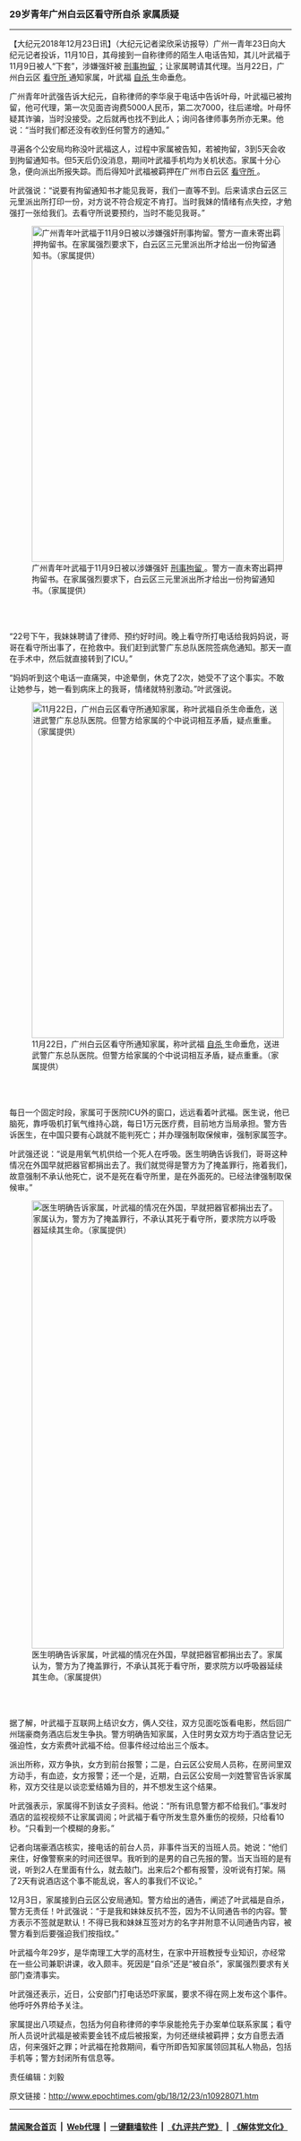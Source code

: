 ### 29岁青年广州白云区看守所自杀 家属质疑
------------------------

<p>
 【大纪元2018年12月23日讯】（大纪元记者梁欣采访报导）广州一青年23日向大纪元记者投诉，11月10日，其母接到一自称律师的陌生人电话告知，其儿叶武福于11月9日被人“下套”，涉嫌强奸被
 <a href="http://www.epochtimes.com/gb/tag/%E5%88%91%E4%BA%8B%E6%8B%98%E7%95%99.html">
  刑事拘留
 </a>
 ；让家属聘请其代理。当月22日，广州白云区
 <a href="http://www.epochtimes.com/gb/tag/%E7%9C%8B%E5%AE%88%E6%89%80.html">
  看守所
 </a>
 通知家属，叶武福
 <a href="http://www.epochtimes.com/gb/tag/%E8%87%AA%E6%9D%80.html">
  自杀
 </a>
 生命垂危。
</p>
<p>
 广州青年叶武强告诉大纪元，自称律师的李华泉于电话中告诉叶母，叶武福已被拘留，他可代理，第一次见面咨询费5000人民币，第二次7000，往后递增。叶母怀疑其诈骗，当时没接受。之后就再也找不到此人；询问各律师事务所亦无果。他说：“当时我们都还没有收到任何警方的通知。”
</p>
<p>
 寻遍各个公安局均称没叶武福这人，过程中家属被告知，若被拘留，3到5天会收到拘留通知书。但5天后仍没消息，期间叶武福手机均为关机状态。家属十分心急，便向派出所报失踪。而后得知叶武福被羁押在广州市白云区
 <a href="http://www.epochtimes.com/gb/tag/%E7%9C%8B%E5%AE%88%E6%89%80.html">
  看守所
 </a>
 。
</p>
<p>
 叶武强说：“说要有拘留通知书才能见我哥，我们一直等不到。后来请求白云区三元里派出所打印一份，对方说不符合规定不肯打。当时我妹的情绪有点失控，才勉强打一张给我们。去看守所说要预约，当时不能见我哥。”
</p>
<figure class="wp-caption aligncenter" id="attachment_10928149" style="width: 450px">
 <a href="http://i.epochtimes.com/assets/uploads/2018/12/1222_2.jpg">
  <img alt="广州青年叶武福于11月9日被以涉嫌强奸刑事拘留。警方一直未寄出羁押拘留书。在家属强烈要求下，白云区三元里派出所才给出一份拘留通知书。（家属提供）" class="size-medium wp-image-10928149" height="600" src="http://i.epochtimes.com/assets/uploads/2018/12/1222_2-450x600.jpg" width="450"/>
 </a>
 <br/><figcaption class="wp-caption-text">
  广州青年叶武福于11月9日被以涉嫌强奸
  <a href="http://www.epochtimes.com/gb/tag/%E5%88%91%E4%BA%8B%E6%8B%98%E7%95%99.html">
   刑事拘留
  </a>
  。警方一直未寄出羁押拘留书。在家属强烈要求下，白云区三元里派出所才给出一份拘留通知书。（家属提供）
 </figcaption><br/>
</figure><br/>
<p>
 “22号下午，我妹妹聘请了律师、预约好时间。晚上看守所打电话给我妈妈说，哥哥在看守所出事了，在抢救中。我们赶到武警广东总队医院签病危通知。那天一直在手术中，然后就直接转到了ICU。”
</p>
<p>
 “妈妈听到这个电话一直痛哭，中途晕倒，休克了2次，她受不了这个事实。不敢让她参与，她一看到病床上的我哥，情绪就特别激动。”叶武强说。
</p>
<figure class="wp-caption aligncenter" id="attachment_10928151" style="width: 450px">
 <a href="http://i.epochtimes.com/assets/uploads/2018/12/1222_1.jpg">
  <img alt="11月22日，广州白云区看守所通知家属，称叶武福自杀生命垂危，送进武警广东总队医院。但警方给家属的个中说词相互矛盾，疑点重重。（家属提供）" class="size-medium wp-image-10928151" height="600" src="http://i.epochtimes.com/assets/uploads/2018/12/1222_1-450x600.jpg" width="450"/>
 </a>
 <br/><figcaption class="wp-caption-text">
  11月22日，广州白云区看守所通知家属，称叶武福
  <a href="http://www.epochtimes.com/gb/tag/%E8%87%AA%E6%9D%80.html">
   自杀
  </a>
  生命垂危，送进武警广东总队医院。但警方给家属的个中说词相互矛盾，疑点重重。（家属提供）
 </figcaption><br/>
</figure><br/>
<p>
 每日一个固定时段，家属可于医院ICU外的窗口，远远看着叶武福。医生说，他已脑死，靠呼吸机打氧气维持心跳，每日1万元医疗费，目前地方当局承担。警方告诉医生，在中国只要有心跳就不能判死亡；并办理强制取保候审，强制家属签字。
</p>
<p>
 叶武强还说：“说是用氧气机供给一个死人在呼吸。医生明确告诉我们，哥哥这种情况在外国早就把器官都捐出去了。我们就觉得是警方为了掩盖罪行，拖着我们，故意强制不承认他死亡，说不是死在看守所里，是在外面死的。已经法律强制取保候审。”
</p>
<figure class="wp-caption aligncenter" id="attachment_10928168" style="width: 450px">
 <a href="http://i.epochtimes.com/assets/uploads/2018/12/a37763e748abb4db29b96501df429830.jpg">
  <img alt="医生明确告诉家属，叶武福的情况在外国，早就把器官都捐出去了。家属认为，警方为了掩盖罪行，不承认其死于看守所，要求院方以呼吸器延续其生命。（家属提供）" class="size-medium wp-image-10928168" height="800" src="http://i.epochtimes.com/assets/uploads/2018/12/a37763e748abb4db29b96501df429830-450x800.jpg" width="450"/>
 </a>
 <br/><figcaption class="wp-caption-text">
  医生明确告诉家属，叶武福的情况在外国，早就把器官都捐出去了。家属认为，警方为了掩盖罪行，不承认其死于看守所，要求院方以呼吸器延续其生命。（家属提供）
 </figcaption><br/>
</figure><br/>
<p>
 据了解，叶武福于互联网上结识女方，俩人交往，双方见面吃饭看电影，然后回广州瑞豪商务酒店后发生争执。警方明确告知家属，入住时男女双方均于酒店登记无强迫性，女方索费叶武福不给。但事件经过给出三个版本。
</p>
<p>
 派出所称，双方争执，女方到前台报警；二是，白云区公安局人员称，在房间里双方动手，有血迹，女方报警；还一个是，近期，白云区公安局一刘姓警官告诉家属称，双方交往是以谈恋爱结婚为目的，并不想发生这个结果。
</p>
<p>
 叶武强表示，家属得不到该女子资料。他说：“所有讯息警方都不给我们。”事发时酒店的监视视频不让家属调阅；叶武福于看守所发生意外重伤的视频，只给看10秒。“只看到一个模糊的身影。”
</p>
<p>
 记者向瑞豪酒店核实，接电话的前台人员，非事件当天的当班人员。她说：“他们来住，好像警察来的时间还很早。我听到的是男的自己先报的警。当天当班的是有说，听到2人在里面有什么，就去敲门。出来后2个都有报警，没听说有打架。隔了2天有说酒店这个事不能乱说，客人的事我们不议论。”
</p>
<p>
 12月3日，家属接到白云区公安局通知。警方给出的通告，阐述了叶武福是自杀，警方无责任！叶武强说：“于是我和妹妹反抗不签，因为不认同通告书的内容。警方表示不签就是默认！不得已我和妹妹互签对方的名字并附意不认同通告内容，被警方看到后要强迫我们按指纹。”
</p>
<p>
 叶武福今年29岁，是华南理工大学的高材生，在家中开班教授专业知识，亦经常在一些公司兼职讲课，收入颇丰。死因是“自杀”还是“被自杀”，家属强烈要求有关部门查清事实。
</p>
<p>
 叶武强还表示，近日，公安部门打电话恐吓家属，要求不得在网上发布这个事件。他呼吁外界给予关注。
</p>
<p>
 家属提出八项疑点，包括为何自称律师的李华泉能抢先于办案单位联系家属；看守所人员说叶武福是被索要金钱不成后被报案，为何还继续被羁押；女方自愿去酒店，何来强奸之罪；叶武福在抢救期间，看守所即告知家属领回其私人物品，包括手机等；警方封闭所有信息等。
</p>
<p>
 责任编辑：刘毅
</p>

原文链接：http://www.epochtimes.com/gb/18/12/23/n10928071.htm


------------------------
#### [禁闻聚合首页](https://github.com/gfw-breaker/banned-news/blob/master/README.md) &nbsp;|&nbsp; [Web代理](https://github.com/gfw-breaker/open-proxy/blob/master/README.md) &nbsp;|&nbsp; [一键翻墙软件](https://github.com/gfw-breaker/nogfw/blob/master/README.md) &nbsp;|&nbsp; [《九评共产党》](https://github.com/gfw-breaker/9ping.md/blob/master/README.md#九评之一评共产党是什么) &nbsp;|&nbsp; [《解体党文化》](https://github.com/gfw-breaker/jtdwh.md/blob/master/README.md#绪论)
